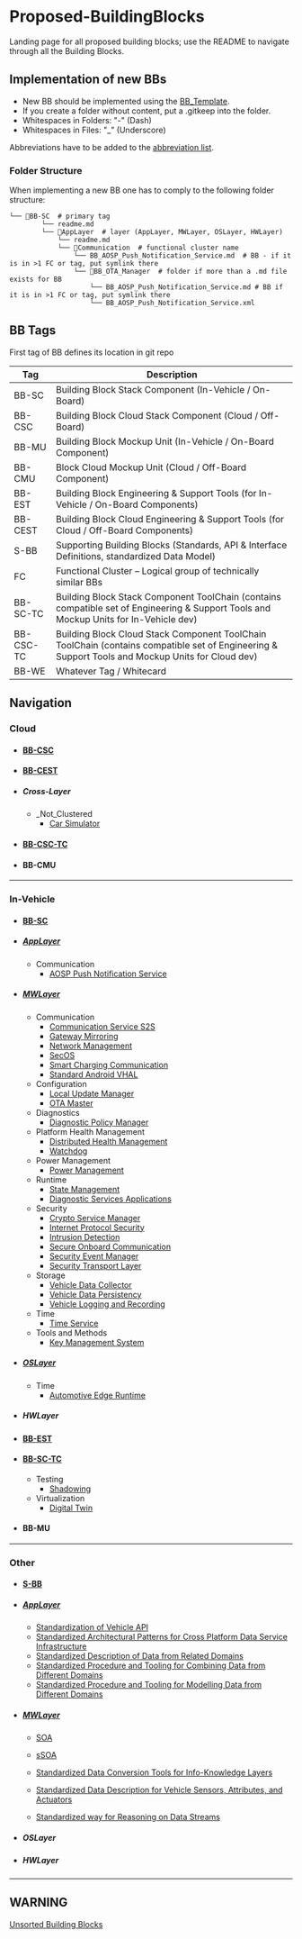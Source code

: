 # Proposed-BuildingBlocks

Landing page for all proposed building blocks; use the README to navigate through all the Building Blocks.

## Implementation of new BBs

- New BB should be implemented using the [BB_Template](/utils/BB_Template.md).  
- If you create a folder without content, put a .gitkeep into the folder.  
- Whitespaces in Folders: "-" (Dash)  
- Whitespaces in Files: "_" (Underscore)  

Abbreviations have to be added to the [abbreviation list](/utils/Abbreviations.md).

### Folder Structure

When implementing a new BB one has to comply to the following folder structure:

```
└── 📁BB-SC  # primary tag
        └── readme.md  
        └── 📁AppLayer  # layer (AppLayer, MWLayer, OSLayer, HWLayer)
            └── readme.md  
            └── 📁Communication  # functional cluster name
                └── BB_AOSP_Push_Notification_Service.md  # BB - if it is in >1 FC or tag, put symlink there
                └── 📁BB_OTA_Manager  # folder if more than a .md file exists for BB
                    └── BB_AOSP_Push_Notification_Service.md # BB if it is in >1 FC or tag, put symlink there
                    └── BB_AOSP_Push_Notification_Service.xml 

```

## BB Tags

First tag of BB defines its location in git repo

|Tag|Description|
|----|----|
|BB-SC|Building Block Stack Component (In-Vehicle / On-Board)|
|BB-CSC|Building Block Cloud Stack Component (Cloud / Off-Board)|
|BB-MU|Building Block Mockup Unit (In-Vehicle / On-Board Component)|
|BB-CMU|Block Cloud Mockup Unit (Cloud / Off-Board Component)|
|BB-EST|Building Block Engineering & Support Tools (for In-Vehicle / On-Board Components)|
|BB-CEST|Building Block Cloud Engineering & Support Tools (for Cloud / Off-Board Components)|
|S-BB|Supporting Building Blocks (Standards, API & Interface Definitions, standardized Data Model)|
|FC|Functional Cluster – Logical group of technically similar BBs|
|BB-SC-TC|Building Block Stack Component ToolChain (contains compatible set of Engineering & Support Tools and Mockup Units for In-Vehicle dev)|
|BB-CSC-TC|Building Block Cloud Stack Component ToolChain ToolChain (contains compatible set of Engineering & Support Tools and Mockup Units for Cloud dev)|
|BB-WE|Whatever Tag / Whitecard|

## Navigation

### Cloud

- #### [BB-CSC](/BB-CSC/BB-CSC.md)

- #### [BB-CEST](/BB-CEST/BB-CEST.md)

- ##### Cross-Layer  

  - _Not_Clustered
    - [Car Simulator](/BB-CEST/_Not_Clustered/BB_Car_Simulator.md)

- #### [BB-CSC-TC](/BB-CSC-TC/BB-CSC-TC.md)

- #### BB-CMU

***

### In-Vehicle

- #### [BB-SC](/BB-SC/BB-SC.md)

- ##### [AppLayer](/BB-SC/AppLayer/Applayer.md)

  - Communication
    - [AOSP Push Notification Service](/BB-SC/AppLayer/Communication/BB_AOSP_Push_Notification_Service.md)

- ##### [MWLayer](/BB-SC/MWLayer/MWLayer.md)

  - Communication
    - [Communication Service S2S](/BB-SC/MWLayer/Communication/BB_Communication_Service_S2S.md)
    - [Gateway Mirroring](/BB-SC/MWLayer/Communication/BB_Gateway_Mirroring.md)
    - [Network Management](/BB-SC/MWLayer/Communication/BB_Network_Management.md)
    - [SecOS](/BB-SC/MWLayer/Communication/BB_SecOS.md)
    - [Smart Charging Communication](/BB-SC/MWLayer/Communication/BB_Smart_Charging_Communication.md)
    - [Standard Android VHAL](/BB-SC/MWLayer/Communication/BB_Standard_Android_VHAL.md)
  - Configuration
    - [Local Update Manager](/BB-SC/MWLayer/Configuration/BB_Local_Update_Manager.md)
    - [OTA Master](/BB-SC/MWLayer/Configuration/BB_OTA_Master.md)
  - Diagnostics
    - [Diagnostic Policy Manager](/BB-SC/MWLayer/Diagnostics/BB_Diagnostic_Policy_Manager.md)
  - Platform Health Management
    - [Distributed Health Management](/BB-SC/MWLayer/Platform-Health-Management/BB_Distributed_Health_Management.md)
    - [Watchdog](/BB-SC/MWLayer/Platform-Health-Management/BB_Watchdog.md)
  - Power Management
    - [Power Management](/BB-SC/MWLayer/Power-Management/BB_Power_Management.md)
  - Runtime
    - [State Management](/BB-SC/MWLayer/Runtime/BB_State_Management.md)
    - [Diagnostic Services Applications](/BB-SC/MWLayer/Runtime/BB_State_Management.md)
  - Security
    - [Crypto Service Manager](/BB-SC/MWLayer/Security/BB_Crypto_Service_Manager.md)
    - [Internet Protocol Security](/BB-SC/MWLayer/Security/BB_Internet_Protocol_Security.md)
    - [Intrusion Detection](/BB-SC/MWLayer/Security/BB_Intrusion_Detection.md)
    - [Secure Onboard Communication](/BB-SC/MWLayer/Security/BB_Secure_Onboard_Communication.md)
    - [Security Event Manager](/BB-SC/MWLayer/Security/BB_Security_Event_Manager.md)
    - [Security Transport Layer](/BB-SC/MWLayer/Security/BB_Security_Transport_Layer.md)
  - Storage
    - [Vehicle Data Collector](/BB-SC/MWLayer/Storage/BB_Vehicle_Data_Collector.md)
    - [Vehicle Data Persistency](/BB-SC/MWLayer/Storage/BB_Vehicle_Data_Persistency.md)
    - [Vehicle Logging and Recording](/BB-SC/MWLayer/Storage/BB_Vehicle_Logging_and_Recording.md)
  - Time
    - [Time Service](/BB-SC/MWLayer/Time/BB_Time_Service.md)
  - Tools and Methods
    - [Key Management System](/BB-SC/MWLayer/Tools-and-Methods/BB_Key_Management_System.md)

- ##### [OSLayer](/BB-SC/OSLayer/OSLayer.md)

  - Time
    - [Automotive Edge Runtime](/BB-SC/OSLayer/Time/BB_Automotive_Edge_Runtime.md)

- ##### HWLayer

- #### [BB-EST](/BB-EST/BB-EST.md)

- #### [BB-SC-TC](/BB-SC-TC/BB-SC-TC.md)

  - Testing
    - [Shadowing](/BB-SC-TC/Testing/BB_Shadowing.md)
  - Virtualization
    - [Digital Twin](/BB-SC-TC/Virtualization/BB_Digital_Twin.md)

- #### BB-MU

***

### Other

- #### [S-BB](/S-BB/S-BB.md)

- ##### [AppLayer](/S-BB/AppLayer/AppLayer.md)

  - [Standardization of Vehicle API](/S-BB/AppLayer/BB_Standardization_of_Vehicle_API.md)
  - [Standardized Architectural Patterns for Cross Platform Data Service Infrastructure](/S-BB/AppLayer/BB_Standardized_Architectural_Patterns_for_Cross_Platform_Data_Service_Infrastructure.md)
  - [Standardized Description of Data from Related Domains](/S-BB/AppLayer/BB_Standardized_Description_of_Data_from_Related_Domains.md)
  - [Standardized Procedure and Tooling for Combining Data from Different Domains](/S-BB/AppLayer/BB_Standardized_Procedure_and_Tooling_for_Combining_Data_from_Different_Domains.md)
  - [Standardized Procedure and Tooling for Modelling Data from Different Domains](/S-BB/AppLayer/BB_Standardized_Procedure_and_Tooling_for_Modelling_Data_from_Different_Domains.md)

- ##### [MWLayer](/S-BB/MWLayer/MWLayer.md)

  - [SOA](/S-BB/MWLayer/BB_SOA.md)

  - [sSOA](/S-BB/MWLayer/BB_sSOA.md)

  - [Standardized Data Conversion Tools for Info-Knowledge Layers](/S-BB/MWLayer/BB_Standardized_Data_Conversion_Tools_for_Info_Knowledge_Layers.md)
  - [Standardized Data Description for Vehicle Sensors, Attributes, and Actuators](/S-BB/MWLayer/BB_Standardized_Data_Description_for_Vehicle_Sensors_Attributes_Actuators.md)
  - [Standardized way for Reasoning on Data Streams](/S-BB/MWLayer/BB_Standardized_way_for_Reasoning_on_Data_Streams.md)
  
- ##### OSLayer

- ##### HWLayer

***

## WARNING

[Unsorted Building Blocks](/unsorted_BB/)
